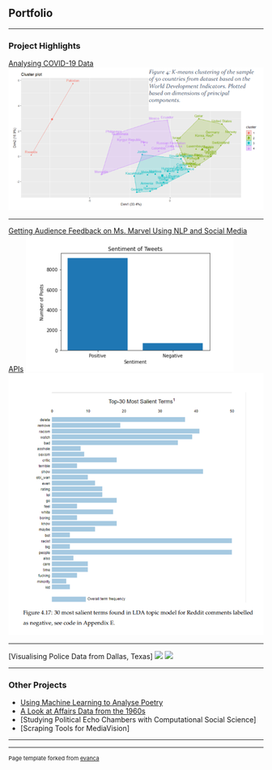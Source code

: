 ## Portfolio

---

### Project Highlights

[Analysing COVID-19 Data](/pdf/sample_presentation.pdf)
<img src="images/covid-cluster.png?raw=true"/>

---
[Getting Audience Feedback on Ms. Marvel Using NLP and Social Media APIs](/sample_page)
<img src="sentiment.png?raw=true"/>
<img src="salient_negative.png?raw=true"/>

---
[Visualising Police Data from Dallas, Texas]
<img src="images/dallas_loc.jpg?raw=true"/>
<img src="images/dallas_arrestees.jpg?raw=true"/>

---

### Other Projects

- [Using Machine Learning to Analyse Poetry](https://github.com/shez2108/Using-Machine-Learning-to-Analyse-and-Write-Poetry/blob/main/rumi_project%20(2).ipynb)
- [A Look at Affairs Data from the 1960s](https://github.com/shez2108/Affairs-in-1969/blob/main/Affairs_Task_%5BShehzadi%5D_.ipynb)
- [Studying Political Echo Chambers with Computational Social Science]
- [Scraping Tools for MediaVision]

---




---
<p style="font-size:11px">Page template forked from <a href="https://github.com/evanca/quick-portfolio">evanca</a></p>
<!-- Remove above link if you don't want to attibute -->
